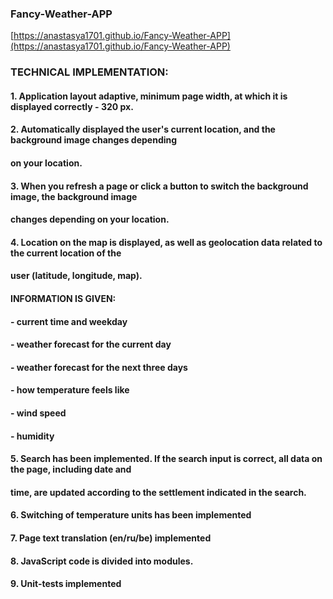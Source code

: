 ### Fancy-Weather-APP
[https://anastasya1701.github.io/Fancy-Weather-APP](https://anastasya1701.github.io/Fancy-Weather-APP)

### TECHNICAL IMPLEMENTATION:

#### 1. Application layout adaptive, minimum page width, at which it is displayed correctly - 320 px.
#### 2.  Automatically displayed the user's current location, and the background image changes depending 
####     on your location.
#### 3. When you refresh a page or click a button to switch the background image, the background image 
####    changes depending on your location.
#### 4. Location on the map is displayed, as well as geolocation data related to the current location of the 
####    user (latitude, longitude, map).

#### INFORMATION IS GIVEN:

#### - current time and weekday
#### - weather forecast for the current day
#### - weather forecast for the next three days
#### - how temperature feels like
#### - wind speed
#### - humidity

#### 5. Search has been implemented. If the search input is correct, all data on the page, including date and 
####    time, are updated according to the settlement indicated in the search.
#### 6. Switching of temperature units has been implemented 
#### 7. Page text translation (en/ru/be) implemented

#### 8. JavaScript code is divided into modules.
#### 9. Unit-tests implemented
